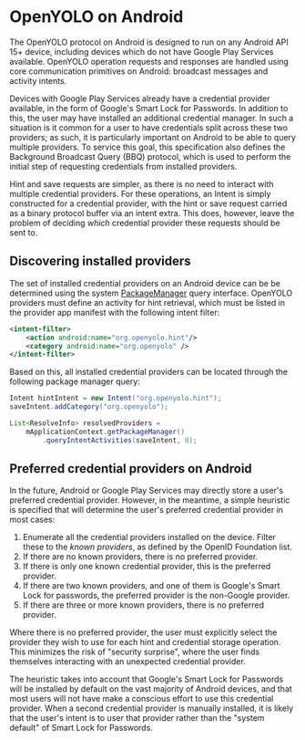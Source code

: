 # OpenYOLO on Android

The OpenYOLO protocol on Android is designed to run on any Android API 15+
device, including devices which do not have Google Play Services available.
OpenYOLO operation requests and responses are handled using core communication
primitives on Android: broadcast messages and activity intents.

Devices with Google Play Services already have a credential provider available,
in the form of Google's Smart Lock for Passwords. In addition to this, the
user may have installed an additional credential manager. In such a situation
is it common for a user to have credentials split across these two providers;
as such, it is particularly important on Android to be able to query multiple
providers. To service this goal, this specification also defines the
Background Broadcast Query (BBQ) protocol, which is used to perform the initial
step of requesting credentials from installed providers.

Hint and save requests are simpler, as there is no need to interact with
multiple credential providers. For these operations, an Intent is simply
constructed for a credential provider, with the hint or save request carried
as a binary protocol buffer via an intent extra. This does, however, leave the
problem of deciding _which_ credential provider these requests should be sent
to.

## Discovering installed providers

The set of installed credential providers on an Android device can be be
determined using the system
[PackageManager](https://developer.android.com/reference/android/content/pm/PackageManager.html) query interface. OpenYOLO providers must define an activity for hint retrieval,
which must be listed in the provider app manifest with the following
intent filter:

```xml
<intent-filter>
    <action android:name="org.openyolo.hint"/>
    <category android:name="org.openyolo" />
</intent-filter>
```

Based on this, all installed credential providers can be located through
the following package manager query:

```java
Intent hintIntent = new Intent("org.openyolo.hint");
saveIntent.addCategory("org.openyolo");

List<ResolveInfo> resolvedProviders =
    mApplicationContext.getPackageManager()
        .queryIntentActivities(saveIntent, 0);
```

## Preferred credential providers on Android

In the future, Android or Google Play Services may directly store a user's
preferred credential provider. However, in the meantime, a simple heuristic
is specified that will determine the user's preferred credential provider
in most cases:

1. Enumerate all the credential providers installed on the device. Filter these
   to the _known providers_, as defined by the OpenID Foundation list.
2. If there are no known providers, there is no preferred provider.
3. If there is only one known credential provider, this is the preferred
   provider.
4. If there are two known providers, and one of them is Google's Smart Lock
   for passwords, the preferred provider is the non-Google provider.
5. If there are three or more known providers, there is no preferred provider.

Where there is no preferred provider, the user must explicitly select the
provider they wish to use for each hint and credential storage operation.
This minimizes the risk of "security surprise", where the user finds themselves
interacting with an unexpected credential provider.

The heuristic takes into account that Google's Smart Lock for Passwords will
be installed by default on the vast majority of Android devices, and that most
users will not have make a conscious effort to use this credential provider.
When a second credential provider is manually installed, it is likely that the
user's intent is to user that provider rather than the "system default" of
Smart Lock for Passwords.

